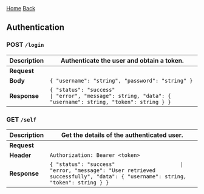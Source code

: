 <nav>
  <a href="/README.md">Home</a>
  <a href="/docs/endpoints.md">Back</a>
</nav>

## Authentication

### POST `/login`

| **Description** | Authenticate the user and obtain a token.                                                                                          |
| --------------- | ---------------------------------------------------------------------------------------------------------------------------------- |
| **Request**     |                                                                                                                                    |
| **Body**        | `{ "username": "string", "password": "string" }`                                                                                   |
| **Response**    | `{ "status": "success"                           \| "error", "message": string, "data": { "username": string, "token": string } }` |

### GET `/self`

| **Description** | Get the details of the authenticated user.                                                                                                         |
| --------------- | -------------------------------------------------------------------------------------------------------------------------------------------------- |
| **Request**     |                                                                                                                                                    |
| **Header**      | `Authorization: Bearer <token>`                                                                                                                    |
| **Response**    | `{ "status": "success"                     \| "error, "message": "User retrieved successfully", "data": { "username": string, "token": string } }` |
